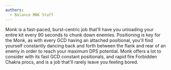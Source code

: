 ```yaml
---
authors:
  - Balance MNK Staff
---
```

Monk is a fast-paced, burst-centric job that'll have you unloading your entire kit every 90 seconds to chunk down enemies. Positioning is key for the Monk, as with every GCD having an attached positional, you'll find yourself constantly dancing back and forth between the flank and rear of an enemy in order to reach your maximum DPS potential. Monk offers a lot to consider with its fast GCD constant positionals, and rapid fire Forbidden Chakra procs, and is a job that'll rarely leave you feeling bored.